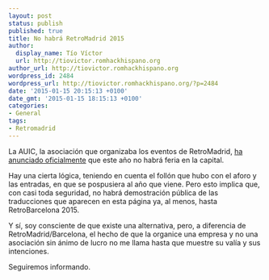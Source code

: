 ```yaml
---
layout: post
status: publish
published: true
title: No habrá RetroMadrid 2015
author:
  display_name: Tío Víctor
  url: http://tiovictor.romhackhispano.org
author_url: http://tiovictor.romhackhispano.org
wordpress_id: 2484
wordpress_url: http://tiovictor.romhackhispano.org/?p=2484
date: '2015-01-15 20:15:13 +0100'
date_gmt: '2015-01-15 18:15:13 +0100'
categories:
- General
tags:
- Retromadrid
---
```

La AUIC, la asociación que organizaba los eventos de RetroMadrid, <a href="http://www.retromadrid.org/comunicado-oficial-retromadrid-2016/">ha anunciado oficialmente</a> que este año no habrá feria en la capital.

Hay una cierta lógica, teniendo en cuenta el follón que hubo con el aforo y las entradas, en que se pospusiera al año que viene. Pero esto implica que, con casi toda seguridad, no habrá demostración pública de las traducciones que aparecen en esta página ya, al menos, hasta RetroBarcelona 2015.

Y sí, soy consciente de que existe una alternativa, pero, a diferencia de RetroMadrid/Barcelona, el hecho de que la organice una empresa y no una asociación sin ánimo de lucro no me llama hasta que muestre su valía y sus intenciones.

Seguiremos informando.
